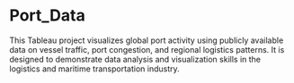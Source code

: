 # Port_Data
This Tableau project visualizes global port activity using publicly available data on vessel traffic, port congestion, and regional logistics patterns. It is designed to demonstrate data analysis and visualization skills in the logistics and maritime transportation industry.

